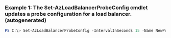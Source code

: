 ### Example 1: The Set-AzLoadBalancerProbeConfig cmdlet updates a probe configuration for a load balancer. (autogenerated)
```powershell
PS C:\> Set-AzLoadBalancerProbeConfig -IntervalInSeconds 15 -Name NewProbe -Port 80 -ProbeCount 2 -Protocol Http
```

